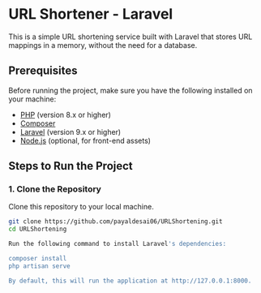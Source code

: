 # URL Shortener - Laravel

This is a simple URL shortening service built with Laravel that stores URL mappings in a memory, without the need for a database.

## Prerequisites

Before running the project, make sure you have the following installed on your machine:

- [PHP](https://www.php.net/) (version 8.x or higher)
- [Composer](https://getcomposer.org/)
- [Laravel](https://laravel.com/docs) (version 9.x or higher)
- [Node.js](https://nodejs.org/) (optional, for front-end assets)

## Steps to Run the Project

### 1. Clone the Repository

Clone this repository to your local machine.

```bash
git clone https://github.com/payaldesai06/URLShortening.git
cd URLShortening

Run the following command to install Laravel's dependencies:

composer install
php artisan serve

By default, this will run the application at http://127.0.0.1:8000.
